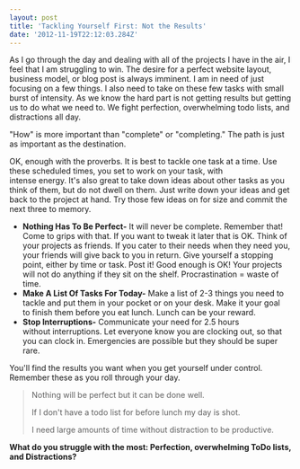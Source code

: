 ```yaml
---
layout: post
title: 'Tackling Yourself First: Not the Results'
date: '2012-11-19T22:12:03.284Z'
---
```


As I go through the day and dealing with all of the projects I have in the air, I feel that I am struggling to win. The desire for a perfect website layout, business model, or blog post is always imminent. I am in need of just focusing on a few things. I also need to take on these few tasks with small burst of intensity. As we know the hard part is not getting results but getting us to do what we need to. We fight perfection, overwhelming todo lists, and distractions all day.

"How" is more important than "complete" or "completing." The path is just as important as the destination.

OK, enough with the proverbs. It is best to tackle one task at a time. Use these scheduled times, you set to work on your task, with intense energy. It's also great to take down ideas about other tasks as you think of them, but do not dwell on them. Just write down your ideas and get back to the project at hand. Try those few ideas on for size and commit the next three to memory.
<ul>
	<li><strong>Nothing Has To Be Perfect-</strong> It will never be complete. Remember that! Come to grips with that. If you want to tweak it later that is OK. Think of your projects as friends. If you cater to their needs when they need you, your friends will give back to you in return. Give yourself a stopping point, either by time or task. Post it! Good enough is OK! Your projects will not do anything if they sit on the shelf. Procrastination = waste of time.</li>
	<li><strong>Make A List Of Tasks For Today-</strong> Make a list of 2-3 things you need to tackle and put them in your pocket or on your desk. Make it your goal to finish them before you eat lunch. Lunch can be your reward.</li>
	<li><strong>Stop Interruptions-</strong> Communicate your need for 2.5 hours without interruptions. Let everyone know you are clocking out, so that you can clock in. Emergencies are possible but they should be super rare.</li>
</ul>
You'll find the results you want when you get yourself under control. Remember these as you roll through your day.
<blockquote>Nothing will be perfect but it can be done well.

If I don't have a todo list for before lunch my day is shot.

I need large amounts of time without distraction to be productive.</blockquote>
<strong>What do you struggle with the most: Perfection, overwhelming ToDo lists, and Distractions?</strong>